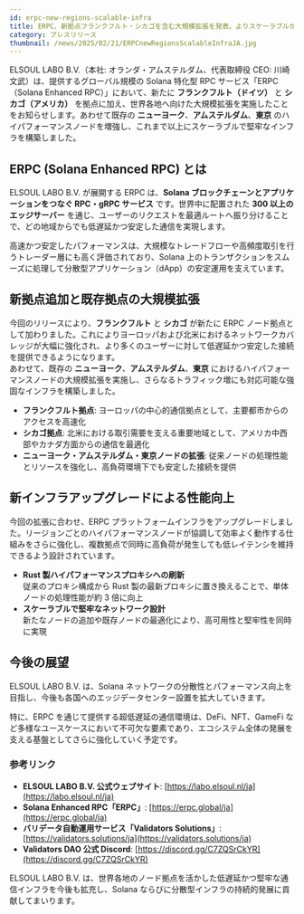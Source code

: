 ```yaml
---
id: erpc-new-regions-scalable-infra
title: ERPC、新拠点フランクフルト・シカゴを含む大規模拡張を発表。よりスケーラブルかつ堅牢なインフラへ進化
category: プレスリリース
thumbnail: /news/2025/02/21/ERPCnewRegionsScalableInfraJA.jpg
---
```


ELSOUL LABO B.V.（本社: オランダ・アムステルダム、代表取締役 CEO: 川崎文武）は、提供するグローバル規模の Solana 特化型 RPC サービス「ERPC（Solana Enhanced RPC）」において、新たに **フランクフルト（ドイツ）** と **シカゴ（アメリカ）** を拠点に加え、世界各地へ向けた大規模拡張を実施したことをお知らせします。あわせて既存の **ニューヨーク**、**アムステルダム**、**東京** のハイパフォーマンスノードを増強し、これまで以上にスケーラブルで堅牢なインフラを構築しました。

## ERPC (Solana Enhanced RPC) とは

ELSOUL LABO B.V. が展開する ERPC は、**Solana ブロックチェーンとアプリケーションをつなぐ RPC・gRPC サービス** です。世界中に配置された **300 以上のエッジサーバー** を通じ、ユーザーのリクエストを最適ルートへ振り分けることで、どの地域からでも低遅延かつ安定した通信を実現します。

高速かつ安定したパフォーマンスは、大規模なトレードフローや高頻度取引を行うトレーダー層にも高く評価されており、Solana 上のトランザクションをスムーズに処理して分散型アプリケーション（dApp）の安定運用を支えています。

## 新拠点追加と既存拠点の大規模拡張

今回のリリースにより、**フランクフルト** と **シカゴ** が新たに ERPC ノード拠点として加わりました。これによりヨーロッパおよび北米におけるネットワークカバレッジが大幅に強化され、より多くのユーザーに対して低遅延かつ安定した接続を提供できるようになります。  
あわせて、既存の **ニューヨーク**、**アムステルダム**、**東京** におけるハイパフォーマンスノードの大規模拡張を実施し、さらなるトラフィック増にも対応可能な強固なインフラを構築しました。

- **フランクフルト拠点**: ヨーロッパの中心的通信拠点として、主要都市からのアクセスを高速化
- **シカゴ拠点**: 北米における取引需要を支える重要地域として、アメリカ中西部やカナダ方面からの通信を最適化
- **ニューヨーク・アムステルダム・東京ノードの拡張**: 従来ノードの処理性能とリソースを強化し、高負荷環境下でも安定した接続を提供

## 新インフラアップグレードによる性能向上

今回の拡張に合わせ、ERPC プラットフォームインフラをアップグレードしました。リージョンごとのハイパフォーマンスノードが協調して効率よく動作する仕組みをさらに強化し、複数拠点で同時に高負荷が発生しても低レイテンシを維持できるよう設計されています。

- **Rust 製ハイパフォーマンスプロキシへの刷新**  
  従来のプロキシ構成から Rust 製の最新プロキシに置き換えることで、単体ノードの処理性能が約 3 倍に向上
- **スケーラブルで堅牢なネットワーク設計**  
  新たなノードの追加や既存ノードの最適化により、高可用性と堅牢性を同時に実現

## 今後の展望

ELSOUL LABO B.V. は、Solana ネットワークの分散性とパフォーマンス向上を目指し、今後も各国へのエッジデータセンター設置を拡大していきます。

特に、ERPC を通じて提供する超低遅延の通信環境は、DeFi、NFT、GameFi など多様なユースケースにおいて不可欠な要素であり、エコシステム全体の発展を支える基盤としてさらに強化していく予定です。

### 参考リンク

- **ELSOUL LABO B.V. 公式ウェブサイト**: [https://labo.elsoul.nl/ja](https://labo.elsoul.nl/ja)
- **Solana Enhanced RPC「ERPC」**: [https://erpc.global/ja](https://erpc.global/ja)
- **バリデータ自動運用サービス「Validators Solutions」**: [https://validators.solutions/ja](https://validators.solutions/ja)
- **Validators DAO 公式 Discord**: [https://discord.gg/C7ZQSrCkYR](https://discord.gg/C7ZQSrCkYR)

ELSOUL LABO B.V. は、世界各地のノード拠点を活かした低遅延かつ堅牢な通信インフラを今後も拡充し、Solana ならびに分散型インフラの持続的発展に貢献してまいります。
